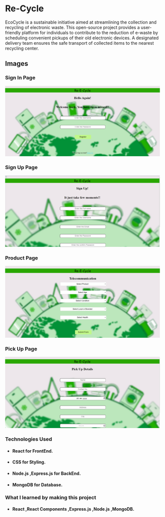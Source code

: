 # Re-Cycle

EcoCycle is a sustainable initiative aimed at streamlining the collection and recycling of electronic waste. This open-source project provides a user-friendly platform for individuals to contribute to the reduction of e-waste by scheduling convenient pickups of their old electronic devices. A designated delivery team ensures the safe transport of collected items to the nearest recycling center.

## Images
### Sign In Page
<img src="FrontEnd/Images/sign_in.png" > 

### Sign Up Page
<img src="FrontEnd/Images/sign_up.png" > 

### Product Page
<img src="FrontEnd/Images/category_select.png" > 

### Pick Up Page
<img src="FrontEnd/Images/pick_up.png" > 


### Technologies Used 

* #### **React** for FrontEnd.
* #### **CSS** for Styling.
* #### **Node.js ,Express.js** for BackEnd.
* #### **MongoDB** for Database.

### What I learned by making this project

* #### React ,React Components ,Express.js ,Node.js ,MongoDB.
